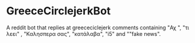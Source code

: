 # GreeceCirclejerkBot
A reddit bot that replies at greececiclejerk comments containing "Αχ ", "τι λεει" , "Καλησπερα σας", "κατάλαβα", "i5" and ""fake news".

